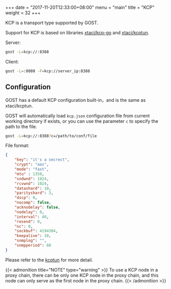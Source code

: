 +++
date = "2017-11-20T12:33:00+08:00"
menu = "main"
title = "KCP"
weight = 32
+++

KCP is a transport type supported by GOST.

Support for KCP is based on libraries [xtaci/kcp-go](https://github.com/xtaci/kcp-go) and [xtaci/kcptun](https://github.com/xtaci/kcptun).

Server:

```bash
gost -L=kcp://:8388
```

Client:

```bash
gost -L=:8080 -F=kcp://server_ip:8388
```

## Configuration

GOST has a default KCP configuration built-in，and is the same as xtaci/kcptun.

GOST will automatically load `kcp.json` configuration file from current working directory if exists, or you can use the parameter `c` to specify the path to the file.

```bash
gost -L=kcp://:8388?c=/path/to/conf/file
```

File format:

```json
{
    "key": "it's a secrect",
    "crypt": "aes",
    "mode": "fast",
    "mtu" : 1350,
    "sndwnd": 1024,
    "rcvwnd": 1024,
    "datashard": 10,
    "parityshard": 3,
    "dscp": 0,
    "nocomp": false,
    "acknodelay": false,
    "nodelay": 0,
    "interval": 40,
    "resend": 0,
    "nc": 0,
    "sockbuf": 4194304,
    "keepalive": 10,
    "snmplog": "",
    "snmpperiod": 60
}
```

Please refer to the [kcptun](https://github.com/xtaci/kcptun#usage) for more detail.

{{< admonition title="NOTE" type="warning" >}}
To use a KCP node in a proxy chain, there can be only one KCP node in the proxy chain, and this node can only serve as the first node in the proxy chain.
{{< /admonition >}}
